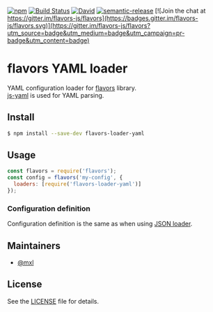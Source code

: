 [![npm](https://img.shields.io/npm/v/flavors-loader-yaml.svg)](https://www.npmjs.com/package/flavors-loader-yaml)
[![Build Status](https://travis-ci.org/flavors-js/flavors-loader-yaml.svg?branch=master)](https://travis-ci.org/flavors-js/flavors-loader-yaml)
[![David](https://img.shields.io/david/flavors-js/flavors-loader-yaml.svg)](https://david-dm.org/flavors-js/flavors-loader-yaml)
[![semantic-release](https://img.shields.io/badge/%20%20%F0%9F%93%A6%F0%9F%9A%80-semantic--release-e10079.svg)](https://github.com/semantic-release/semantic-release)
[![Join the chat at https://gitter.im/flavors-js/flavors](https://badges.gitter.im/flavors-js/flavors.svg)](https://gitter.im/flavors-js/flavors?utm_source=badge&utm_medium=badge&utm_campaign=pr-badge&utm_content=badge)

# flavors YAML loader

YAML configuration loader for [flavors](https://github.com/flavors-js/flavors) library.<br>
[js-yaml](https://github.com/nodeca/js-yaml) is used for YAML parsing.

## Install

```bash
$ npm install --save-dev flavors-loader-yaml
```

## Usage

```javascript
const flavors = require('flavors');
const config = flavors('my-config', {
  loaders: [require('flavors-loader-yaml')]
});
```

### Configuration definition

Configuration definition is the same as when using [JSON loader](https://github.com/flavors-js/flavors#json-loader).

## Maintainers

- [@mxl](https://github.com/mxl)

## License

See the [LICENSE](https://github.com/flavors-js/flavors-loader-yaml/blob/master/LICENSE) file for details.
